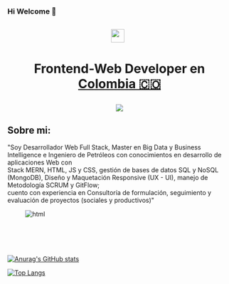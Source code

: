 ### Hi Welcome 👋

<img src="">
<p align='center'>
<a href="https://www.linkedin.com/in/miguel-angel-moreno-l%C3%B3pez/"><img height="30" src="https://cdn.jsdelivr.net/npm/simple-icons@3.0.1/icons/linkedin.svg"></a>&nbsp;&nbsp;
</p>

<h1 align="center">
  Frontend-Web Developer en
  <a href="https://www.google.com/maps/place/Colombia/@4,-72z/">Colombia 🇨🇴 </a> 
<p align=center><img src="https://komarev.com/ghpvc/?username=MIDATI&color=blueviolet"> </p>

## Sobre mi:

<p>"Soy Desarrollador Web Full Stack, Master en Big Data y Business Intelligence e Ingeniero de Petróleos con conocimientos en desarrollo de aplicaciones Web con <br>
Stack MERN, HTML, JS y CSS, gestión de bases de datos SQL y NoSQL (MongoDB), Diseño y Maquetación Responsive (UX - UI), manejo de Metodología SCRUM y GitFlow;<br> 
cuento con experiencia en Consultoría de formulación, seguimiento y evaluación de proyectos (sociales y productivos)"</p>
  <figure><img
                            src="https://upload.wikimedia.org/wikipedia/commons/thumb/6/61/HTML5_logo_and_wordmark.svg/512px-HTML5_logo_and_wordmark.svg.png"
                            alt="html"></figure>
                    <figure><img
                            src="https://upload.wikimedia.org/wikipedia/commons/thumb/d/d4/Javascript-shield.svg/397px-Javascript-shield.svg.png"
                            alt=""></figure>
                    <figure><img
                            src="https://upload.wikimedia.org/wikipedia/commons/thumb/d/d5/CSS3_logo_and_wordmark.svg/340px-CSS3_logo_and_wordmark.svg.png"
                            alt=""></figure>
                    <figure><img
                            src="https://dotnettrickscloud.blob.core.windows.net/uploads/CourseImages/becomeamernstackdeveloper-mobile.png"
                            alt=""></figure>
                    <figure><img src="media/ico/Ico_GitHub.png" alt=""></figure>
                    <figure><img src="https://img.icons8.com/office/480/figma.png" alt=""></figure>

[![Anurag's GitHub stats](https://github-readme-stats.vercel.app/api?username=Miguel-Lopez-97&show_icons=true&theme=merko)](https://github.com/anuraghazra/github-readme-stats)
  
 [![Top Langs](https://github-readme-stats.vercel.app/api/top-langs/?username=Miguel-Lopez-97&show_icons=true&theme=merko)](https://github.com/anuraghazra/github-readme-stats)
